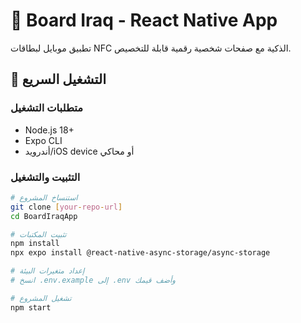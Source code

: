 # 📱 Board Iraq - React Native App

تطبيق موبايل لبطاقات NFC الذكية مع صفحات شخصية رقمية قابلة للتخصيص.

## 🚀 التشغيل السريع

### متطلبات التشغيل
- Node.js 18+
- Expo CLI
- أندرويد/iOS device أو محاكي

### التثبيت والتشغيل
```bash
# استنساخ المشروع
git clone [your-repo-url]
cd BoardIraqApp

# تثبيت المكتبات
npm install
npx expo install @react-native-async-storage/async-storage

# إعداد متغيرات البيئة
# انسخ .env.example إلى .env وأضف قيمك

# تشغيل المشروع
npm start